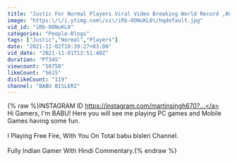 ```yaml
---
title: "Justic For Normal Players Viral Video Breaking World Record ,A6,A7,J2,J5,J7,S5,S6,S7,S9,A10,A20,A30,"
image: "https:\/\/i.ytimg.com\/vi\/iRb-0ONuKL0\/hqdefault.jpg"
vid_id: "iRb-0ONuKL0"
categories: "People-Blogs"
tags: ["Justic","Normal","Players"]
date: "2021-11-02T10:39:27+03:00"
vid_date: "2021-11-01T12:51:40Z"
duration: "PT34S"
viewcount: "58750"
likeCount: "5615"
dislikeCount: "119"
channel: "BABU BISLERI"
---
```

{% raw %}INSTAGRAM ID  <a rel="nofollow" target="blank" href="https://instagram.com/martinsingh670?...">https://instagram.com/martinsingh670?...</a><br />Hi Gamers,  I'm BABU! Here you will see me playing PC games and Mobile Games having some fun.<br /><br />I Playing Free Fire,  With You On Total babu bisleri Channel.<br /><br />Fully Indian Gamer With Hindi Commentary.{% endraw %}
